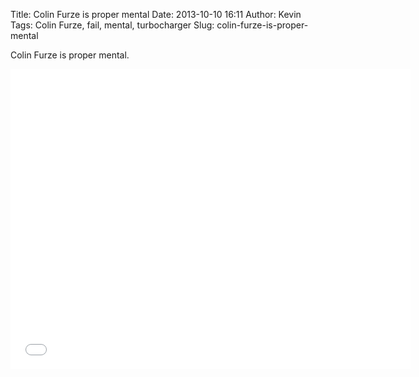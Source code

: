 Title: Colin Furze is proper mental
Date: 2013-10-10 16:11
Author: Kevin
Tags: Colin Furze, fail, mental, turbocharger
Slug: colin-furze-is-proper-mental

Colin Furze is proper mental.

<iframe src="//www.youtube-nocookie.com/embed/6FYZFAuhFV4?rel=0" height="480" width="640" allowfullscreen frameborder="0"></iframe>
